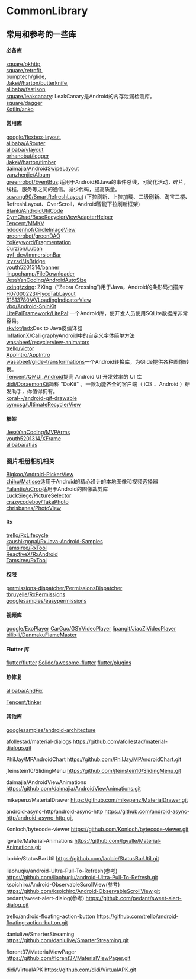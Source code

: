 # CommonLibrary

## 常用和参考的一些库

#### 必备库

[square/okhttp](https://github.com/square/okhttp.git), <br>
[square/retrofit](https://github.com/square/retrofit.git),<br> 
[bumptech/glide](https://github.com/bumptech/glide.git), <br>
[JakeWharton/butterknife](https://github.com/JakeWharton/butterknife.git),<br> 
[alibaba/fastjson](https://github.com/alibaba/fastjson.git), <br>
[square/leakcanary](https://github.com/square/leakcanary.git): LeakCanary是Android的内存泄漏检测库。<br>
[square/dagger](https://github.com/square/dagger.git)<br>
[Kotlin/anko](https://github.com/Kotlin/anko.git)<br>

#### 常用库
[google/flexbox-layout](https://github.com/google/flexbox-layout.git), <br>
[alibaba/ARouter](https://github.com/alibaba/ARouter.git)<br>
[alibaba/vlayout](https://github.com/alibaba/vlayout.git)<br>
[orhanobut/logger](https://github.com/orhanobut/logger.git)<br>
[JakeWharton/timber](https://github.com/JakeWharton/timber.git)<br>
[daimajia/AndroidSwipeLayout](https://github.com/daimajia/AndroidSwipeLayout.git)<br>
[yanzhenjie/Album](https://github.com/yanzhenjie/Album.git)<br>
[greenrobot/EventBus](https://github.com/greenrobot/EventBus.git):适用于Android和Java的事件总线，可简化活动，碎片，线程，服务等之间的通信。减少代码，提高质量。<br>
[scwang90/SmartRefreshLayout](https://github.com/scwang90/SmartRefreshLayout.git) (下拉刷新、上拉加载、二级刷新、淘宝二楼、RefreshLayout、OverScroll，Android智能下拉刷新框架)<br>
[Blankj/AndroidUtilCode](https://github.com/Blankj/AndroidUtilCode.git)<br>
[CymChad/BaseRecyclerViewAdapterHelper](https://github.com/CymChad/BaseRecyclerViewAdapterHelper.git)<br>
[Tencent/MMKV](https://github.com/Tencent/MMKV.git)<br>
[hdodenhof/CircleImageView](https://github.com/hdodenhof/CircleImageView.git)<br>
[greenrobot/greenDAO](https://github.com/greenrobot/greenDAO.git)<br>
[YoKeyword/Fragmentation](https://github.com/YoKeyword/Fragmentation.git)<br>
[Curzibn/Luban](https://github.com/Curzibn/Luban.git)<br>
[gyf-dev/ImmersionBar](https://github.com/gyf-dev/ImmersionBar.git)<br>
[lzyzsd/JsBridge](https://github.com/lzyzsd/JsBridge.git)<br>
[youth5201314/banner](https://github.com/youth5201314/banner.git)<br>
[lingochamp/FileDownloader](https://github.com/lingochamp/FileDownloader.git)<br>
[JessYanCoding/AndroidAutoSize](https://github.com/JessYanCoding/AndroidAutoSize.git)<br>
[zxing/zxing](https://github.com/zxing/zxing.git): ZXing（“Zebra Crossing”)用于Java，Android的条形码扫描库<br>
[H07000223/FlycoTabLayout](https://github.com/H07000223/FlycoTabLayout.git)<br>
[81813780/AVLoadingIndicatorView](https://github.com/81813780/AVLoadingIndicatorView.git)<br>
[ybq/Android-SpinKit](https://github.com/ybq/Android-SpinKit.git)<br>
[LitePalFramework/LitePal](https://github.com/LitePalFramework/LitePal.git):一个Android库，使开发人员使用SQLite数据库非常容易。<br>
[skylot/jadx](https://github.com/skylot/jadx.git)Dex to Java反编译器<br>
[InflationX/Calligraphy](https://github.com/InflationX/Calligraphy.git)Android中的自定义字体简单方法<br>
[wasabeef/recyclerview-animators](https://github.com/wasabeef/recyclerview-animators.git)<br>
[trello/victor](https://github.com/trello/victor.git)<br>
[AppIntro/AppIntro](https://github.com/AppIntro/AppIntro.git)<br>
[wasabeef/glide-transformations](https://github.com/wasabeef/glide-transformations.git)一个Android转换库，为Glide提供各种图像转换。<br>
[Tencent/QMUI_Android](https://github.com/Tencent/QMUI_Android.git)提高 Android UI 开发效率的 UI 库<br>
[didi/DoraemonKit](https://github.com/didi/DoraemonKit.git)简称 "DoKit" 。一款功能齐全的客户端（ iOS 、Android ）研发助手，你值得拥有。<br>
[koral--/android-gif-drawable](https://github.com/koral--/android-gif-drawable.git)<br>
[cymcsg/UltimateRecyclerView](https://github.com/cymcsg/UltimateRecyclerView.git)<br>




#### 框架

[JessYanCoding/MVPArms](https://github.com/JessYanCoding/MVPArms.git)<br>
[youth5201314/XFrame](https://github.com/youth5201314/XFrame.git)<br>
[alibaba/atlas](https://github.com/alibaba/atlas.git)<br>





### 图片相册相机相关
[Bigkoo/Android-PickerView](https://github.com/Bigkoo/Android-PickerView.git)<br>
[zhihu/Matisse](https://github.com/zhihu/Matisse.git)适用于Android的精心设计的本地图像和视频选择器<br>
[Yalantis/uCrop](https://github.com/Yalantis/uCrop.git)适用于Android的图像裁剪库<br>
[LuckSiege/PictureSelector](https://github.com/LuckSiege/PictureSelector.git)<br>
[crazycodeboy/TakePhoto](https://github.com/crazycodeboy/TakePhoto.git)<br>
[chrisbanes/PhotoView](https://github.com/chrisbanes/PhotoView.git)<br>



#### Rx

[trello/RxLifecycle](https://github.com/trello/RxLifecycle.git)<br>
[kaushikgopal/RxJava-Android-Samples](https://github.com/kaushikgopal/RxJava-Android-Samples.git)<br>
[Tamsiree/RxTool](https://github.com/Tamsiree/RxTool.git)<br>
[ReactiveX/RxAndroid](https://github.com/ReactiveX/RxAndroid.git)<br>
[Tamsiree/RxTool](https://github.com/Tamsiree/RxTool.git)<br>

#### 权限
[permissions-dispatcher/PermissionsDispatcher](https://github.com/permissions-dispatcher/PermissionsDispatcher.git)<br>
[tbruyelle/RxPermissions](https://github.com/tbruyelle/RxPermissions.git)<br>
[googlesamples/easypermissions](https://github.com/googlesamples/easypermissions.git)<br>







#### 视频库
[google/ExoPlayer](https://github.com/google/ExoPlayer.git)
[CarGuo/GSYVideoPlayer](https://github.com/CarGuo/GSYVideoPlayer.git)
[lipangit/JiaoZiVideoPlayer](https://github.com/lipangit/JiaoZiVideoPlayer.git)
[bilibili/DanmakuFlameMaster](https://github.com/bilibili/DanmakuFlameMaster.git)


#### Flutter 库
[flutter/flutter](https://github.com/flutter/flutter.git) 
[Solido/awesome-flutter](https://github.com/Solido/awesome-flutter.git)
[flutter/plugins](https://github.com/flutter/plugins.git)


#### 热修复

[alibaba/AndFix](https://github.com/alibaba/AndFix.git)

[Tencent/tinker](https://github.com/Tencent/tinker.git)


#### 其他库

[googlesamples/android-architecture](https://github.com/googlesamples/android-architecture.git)



afollestad/material-dialogs
https://github.com/afollestad/material-dialogs.git


PhilJay/MPAndroidChart
https://github.com/PhilJay/MPAndroidChart.git

jfeinstein10/SlidingMenu
https://github.com/jfeinstein10/SlidingMenu.git

daimajia/AndroidViewAnimations
https://github.com/daimajia/AndroidViewAnimations.git

mikepenz/MaterialDrawer
https://github.com/mikepenz/MaterialDrawer.git

android-async-http/android-async-http
https://github.com/android-async-http/android-async-http.git

Konloch/bytecode-viewer
https://github.com/Konloch/bytecode-viewer.git


lgvalle/Material-Animations
https://github.com/lgvalle/Material-Animations.git

laobie/StatusBarUtil
https://github.com/laobie/StatusBarUtil.git

liaohuqiu/android-Ultra-Pull-To-Refresh(参考)
https://github.com/liaohuqiu/android-Ultra-Pull-To-Refresh.git
ksoichiro/Android-ObservableScrollView(参考)
https://github.com/ksoichiro/Android-ObservableScrollView.git
pedant/sweet-alert-dialog(参考)
https://github.com/pedant/sweet-alert-dialog.git

trello/android-floating-action-button
https://github.com/trello/android-floating-action-button.git

daniulive/SmarterStreaming
https://github.com/daniulive/SmarterStreaming.git

florent37/MaterialViewPager
https://github.com/florent37/MaterialViewPager.git

didi/VirtualAPK
https://github.com/didi/VirtualAPK.git
